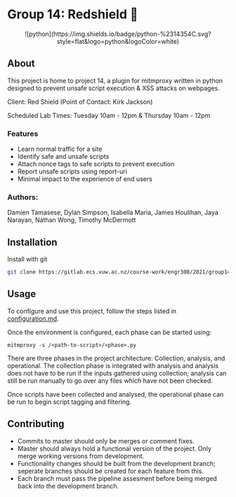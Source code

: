 <h1>Group 14: Redshield 👋</h1>
<p align="center">
![python](https://img.shields.io/badge/python-%2314354C.svg?style=flat&logo=python&logoColor=white)
</p>



## About
This project is home to project 14, a plugin for mitmproxy written in python designed to prevent unsafe script execution & XSS attacks on webpages.

Client: Red Shield (Point of Contact: Kirk Jackson)

Scheduled Lab Times: Tuesday 10am - 12pm & Thursday 10am - 12pm


### Features
- Learn normal traffic for a site
- Identify safe and unsafe scripts
- Attach nonce tags to safe scripts to prevent execution
- Report unsafe scripts using report-uri
- Minimal impact to the experience of end users

### Authors: 
Damien Tamasese, Dylan Simpson, Isabella Maria, James Houlihan, Jaya Narayan, Nathan Wong, Timothy McDermott

 
  
## Installation

Install with git

```bash
git clone https://gitlab.ecs.vuw.ac.nz/course-work/engr300/2021/group14/group-14.git
```

## Usage

To configure and use this project, follow the steps listed in [configuration.md](https://gitlab.ecs.vuw.ac.nz/course-work/engr300/2021/group14/group-14/-/blob/master/configuration.md).

Once the environment is configured, each phase can be started using:

```
mitmproxy -s /<path-to-script>/<phase>.py
```
There are three phases in the project architecture: Collection, analysis, and operational. The collection phase is integrated with analysis and analysis does not have to be run if the inputs gathered using collection; analysis can still be run manually to go over any files which have not been checked. 

Once scripts have been collected and analysed, the operational phase can be run to begin script tagging and filtering.

  
## Contributing
- Commits to master should only be merges or comment fixes. 
- Master should always hold a functional version of the project. Only merge working versions from development.
- Functionality changes should be built from the development branch; seperate branches should be created for each feature from this.
- Each branch must pass the pipeline assesment before being merged back into the development branch. 




  
